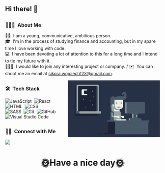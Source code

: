 ## Hi there! 👋

##
### 👨🏻‍💻 &nbsp;About Me
🙎‍♂️ &nbsp;I am a young, communicative, ambitious person. \
🎓 &nbsp;I'm in the process of studying finance and accounting, but in my spare time I love working with code. \
💻 &nbsp;I have been devoting a lot of attention to this for a long time and I intend to tie my future with it. \
🕵🏻‍♂️ &nbsp;I would like to join any interesting project or company. /
✉️ &nbsp;You can shoot me an email at sikora.wojciech123@gmail.com.

<img alt="Night Coding" src="https://raw.githubusercontent.com/AVS1508/AVS1508/master/assets/Night-Coding.gif" align="right"/>

##
##
### 🛠 &nbsp;Tech Stack 
![JavaScript](https://img.shields.io/badge/-JavaScript-05122A?style=flat&logo=javascript)&nbsp;
![React](https://img.shields.io/badge/-React-05122A?style=flat&logo=react)&nbsp;
![HTML](https://img.shields.io/badge/-HTML-05122A?style=flat&logo=HTML5)&nbsp;
![CSS](https://img.shields.io/badge/-CSS-05122A?style=flat&logo=CSS3&logoColor=1572B6)&nbsp; \
![SASS](https://img.shields.io/badge/-SASS-05122A?style=flat&logo=SASS&logoColor=FF6383)&nbsp;
![Git](https://img.shields.io/badge/-Git-05122A?style=flat&logo=git)&nbsp;
![GitHub](https://img.shields.io/badge/-GitHub-05122A?style=flat&logo=github)&nbsp;
![Visual Studio Code](https://img.shields.io/badge/-Visual%20Studio%20Code-05122A?style=flat&logo=visual-studio-code&logoColor=007ACC)&nbsp;

##
##
### 🤝🏻 &nbsp;Connect with Me
<a href="https://mail.google.com"><img src="https://img.shields.io/badge/-sikora.wojciech123@gmail.com-D14836?style=flat&logo=Gmail&logoColor=white"/></a>
##
<h1 align="center">🌞Have a nice day🌞</h1>
